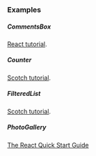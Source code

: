 ### Examples

##### CommentsBox
[React tutorial](https://facebook.github.io/react/docs/tutorial.html).
##### Counter
[Scotch tutorial](https://scotch.io/tutorials/learning-react-getting-started-and-concepts).
##### FilteredList
[Scotch tutorial](https://scotch.io/tutorials/learning-react-getting-started-and-concepts).
##### PhotoGallery
[The React Quick Start Guide](http://www.jackcallister.com/2015/01/05/the-react-quick-start-guide.html)
